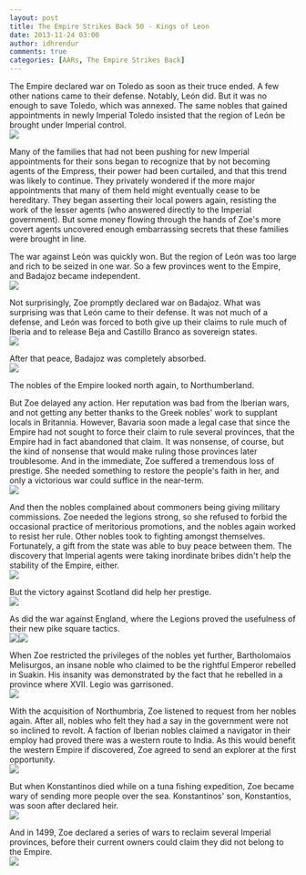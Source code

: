 ```yaml
---
layout: post
title: The Empire Strikes Back 50 - Kings of Leon
date: 2013-11-24 03:00
author: idhrendur
comments: true
categories: [AARs, The Empire Strikes Back]
---
```

The Empire declared war on Toledo as soon as their truce ended. A few other nations came to their defense. Notably, León did. But it was no enough to save Toledo, which was annexed. The same nobles that gained appointments in newly Imperial Toledo insisted that the region of León be brought under Imperial control.  
![](/assets/tesb_images/50-1.png)

Many of the families that had not been pushing for new Imperial appointments for their sons began to recognize that by not becoming agents of the Empress, their power had been curtailed, and that this trend was likely to continue. They privately wondered if the more major appointments that many of them held might eventually cease to be hereditary. They began asserting their local powers again, resisting the work of the lesser agents (who answered directly to the Imperial government). But some money flowing through the hands of Zoe's more covert agents uncovered enough embarrassing secrets that these families were brought in line.  

The war against León was quickly won. But the region of León was too large and rich to be seized in one war. So a few provinces went to the Empire, and Badajoz became independent.  
![](/assets/tesb_images/50-2.png)

Not surprisingly, Zoe promptly declared war on Badajoz. What was surprising was that León came to their defense. It was not much of a defense, and León was forced to both give up their claims to rule much of Iberia and to release Beja and Castillo Branco as sovereign states.  
![](/assets/tesb_images/50-3.png)

After that peace, Badajoz was completely absorbed.  
![](/assets/tesb_images/50-4.png)

The nobles of the Empire looked north again, to Northumberland.  

But Zoe delayed any action. Her reputation was bad from the Iberian wars, and not getting any better thanks to the Greek nobles' work to supplant locals in Britannia. However, Bavaria soon made a legal case that since the Empire had not sought to force their claim to rule several provinces, that the Empire had in fact abandoned that claim. It was nonsense, of course, but the kind of nonsense that would make ruling those provinces later troublesome. And in the immediate, Zoe suffered a tremendous loss of prestige. She needed something to restore the people's faith in her, and only a victorious war could suffice in the near-term.  
![](/assets/tesb_images/50-5.png)

And then the nobles complained about commoners being giving military commissions. Zoe needed the legions strong, so she refused to forbid the occasional practice of meritorious promotions, and the nobles again worked to resist her rule. Other nobles took to fighting amongst themselves. Fortunately, a gift from the state was able to buy peace between them. The discovery that Imperial agents were taking inordinate bribes didn't help the stability of the Empire, either.  
![](/assets/tesb_images/50-6.png)

But the victory against Scotland did help her prestige.  
![](/assets/tesb_images/50-7.png)

As did the war against England, where the Legions proved the usefulness of their new pike square tactics.  
![](/assets/tesb_images/50-8.png)![](/assets/tesb_images/50-9.png)

When Zoe restricted the privileges of the nobles yet further, Bartholomaios Melisurgos, an insane noble who claimed to be the rightful Emperor rebelled in Suakin. His insanity was demonstrated by the fact that he rebelled in a province where XVII. Legio was garrisoned.  
![](/assets/tesb_images/50-10.png)

With the acquisition of Northumbria, Zoe listened to request from her nobles again. After all, nobles who felt they had a say in the government were not so inclined to revolt. A faction of Iberian nobles claimed a navigator in their employ had proved there was a western route to India. As this would benefit the western Empire if discovered, Zoe agreed to send an explorer at the first opportunity.  
![](/assets/tesb_images/50-11.png)

But when Konstantinos died while on a tuna fishing expedition, Zoe became wary of sending more people over the sea. Konstantinos' son, Konstantios, was soon after declared heir.  
![](/assets/tesb_images/50-12.png)

And in 1499, Zoe declared a series of wars to reclaim several Imperial provinces, before their current owners could claim they did not belong to the Empire.  
![](/assets/tesb_images/50-13.png)
